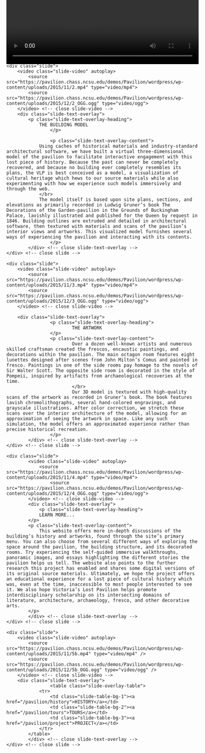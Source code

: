 ```yaml
---
layout: default
title: Home
permalink: /home/
---
```


<div class="slider">
	<div class="slide">
		<video class="slide-video" autoplay>
			<source src="https://pavilion.chass.ncsu.edu/demos/Pavilion/wordpress/wp-content/uploads/2015/11/1B.mp4" type="video/mp4">
			<source src="https://pavilion.chass.ncsu.edu/demos/Pavilion/wordpress/wp-content/uploads/2015/12/1B_OGG.ogg" type="video/ogg">
	  	</video> <!-- close slide-video -->
		<div class="slide-text-overlay">
			<p class="slide-text-overlay-heading">
				THE PROJECT
			</p>
			<p class="slide-text-overlay-content">
				Welcome to Victoria’s Lost Pavilion, a virtual simulation of a pavilion built for Queen Victoria and extant in the gardens of Buckingham Palace from 1842-1928. Now lost to time, the pavilion featured significant aesthetic and material experiments in fresco painting and the decorative arts. Though comprising only three small rooms, the pavilion in many ways came to express the aspirations and anxieties of a young empire. By modeling the pavilion and its artwork in digital space, the VLP project invites researchers, students, and the public to explore a spectacular Victorian time capsule for the array of artistic styles, histories, and critical conversations which it transmits.
			</p>
		</div> <!-- close slide-text-overlay -->
 	</div> <!-- close slide -->
	
	<div class="slide">
		<video class="slide-video" autoplay>
			<source src="https://pavilion.chass.ncsu.edu/demos/Pavilion/wordpress/wp-content/uploads/2015/11/2.mp4" type="video/mp4">
			<source src="https://pavilion.chass.ncsu.edu/demos/Pavilion/wordpress/wp-content/uploads/2015/12/2_OGG.ogg" type="video/ogg">
		</video> <!-- close slide-video -->
		<div class="slide-text-overlay">
			<p class="slide-text-overlay-heading">
				THE BUILDING MODEL
               		</p>

               		<p class="slide-text-overlay-content">
				Using caches of historical materials and industry-standard architectural software, we have built a virtual three-dimensional model of the pavilion to facilitate interactive engagement with this lost piece of history. Because the past can never be completely recovered, and because no building ever completely resembles its plans, the VLP is best conceived as a model, a visualization of cultural heritage which hews to our source materials while also experimenting with how we experience such models immersively and through the web. 
				</br>
				The model itself is based upon site plans, sections, and elevations as primarily recorded in Ludwig Gruner’s book The Decorations of the Garden-pavilion in the Grounds of Buckingham Palace, lavishly illustrated and published for the Queen by request in 1846. Building outlines are extruded and detailed in architectural software, then textured with materials and scans of the pavilion’s interior views and artworks. This visualized model furnishes several ways of experiencing the pavilion and interacting with its contents.
                	</p>
        	</div> <!-- close slide-text-overlay -->
	</div> <!-- close slide -->
	
	<div class="slide">
		<video class="slide-video" autoplay>
			<source src="https://pavilion.chass.ncsu.edu/demos/Pavilion/wordpress/wp-content/uploads/2015/11/3.mp4" type="video/mp4">
			<source src="https://pavilion.chass.ncsu.edu/demos/Pavilion/wordpress/wp-content/uploads/2015/12/3_OGG.ogg" type="video/ogg">
		</video> <!-- close slide-video -->
	    	
		<div class="slide-text-overlay">
                	<p class="slide-text-overlay-heading">
                        	THE ARTWORK
                	</p>
                	<p class="slide-text-overlay-content">
                        	Over a dozen well-known artists and numerous skilled craftsman created the frescos, encaustic paintings, and decorations within the pavilion. The main octagon room features eight lunettes designed after scenes from John Milton’s Comus and painted in fresco. Paintings in one of the side rooms pay homage to the novels of Sir Walter Scott. The opposite side room is decorated in the style of Pompeii, inspired by artifacts from archaeological recoveries at the time. 
                        	</br>
                         	Our 3D model is textured with high-quality scans of the artwork as recorded in Gruner’s book. The book features lavish chromolithographs, several hand-colored engravings, and grayscale illustrations. After color correction, we stretch these scans over the interior architecture of the model, allowing for an approximation of seeing the artwork in space. Like any such simulation, the model offers an approximated experience rather than precise historical recreation.
               		</p>
        	</div> <!-- close slide-text-overlay -->
	</div> <!-- close slide -->
	
	<div class="slide">
        	<video class="slide-video" autoplay>
        		<source src="https://pavilion.chass.ncsu.edu/demos/Pavilion/wordpress/wp-content/uploads/2015/11/4.mp4" type="video/mp4">
               		<source src="https://pavilion.chass.ncsu.edu/demos/Pavilion/wordpress/wp-content/uploads/2015/12/4_OGG.ogg" type="video/ogg">  
    		</video> <!-- close slide-video -->
    		<div class="slide-text-overlay">
    			<p class="slide-text-overlay-heading">
				LEARN MORE...
			</p>
			<p class="slide-text-overlay-content">
				This website offers more in-depth discussions of the building’s history and artworks, found through the site’s primary menu. You can also choose from several different ways of exploring the space around the pavilion, the building structure, and its decorated rooms. Try experiencing the self-guided immersive walkthroughs, panoramic images, and essays highlighting the different stories the pavilion helps us tell. The website also points to the further research this project has enabled and shares some digital versions of its original source materials. Ultimately, we hope the project offers an educational experience for a lost piece of cultural history which was, even at the time, inaccessible to most people interested to see it. We also hope Victoria’s Lost Pavilion helps promote interdisciplinary scholarship on its intersecting domains of literature, architecture, archaeology, fresco, and other decorative arts.
			</p>
    		</div> <!-- close slide-text-overlay -->
  	</div> <!-- close slide -->
  	
	<div class="slide">
		<video class="slide-video" autoplay>
			<source src="https://pavilion.chass.ncsu.edu/demos/Pavilion/wordpress/wp-content/uploads/2015/11/5b.mp4" type="video/mp4" />
			<source src="https://pavilion.chass.ncsu.edu/demos/Pavilion/wordpress/wp-content/uploads/2015/12/5b_OGG.ogg" type="video/ogg" />
		</video> <!-- close slide-video -->
		<div class="slide-text-overlay">
                	<table class="slide-overlay-table">
				<tr>
					<td class="slide-table-bg-1"><a href="/pavilion/history">HISTORY</a></td>
					<td class="slide-table-bg-2"><a href="/pavilion/tours">TOURS</a></td>
					<td class="slide-table-bg-3"><a href="/pavilion/project">PROJECT</a></td>
				</tr>
			</table>
        	</div> <!-- close slide-text-overlay -->
	</div> <!-- close slide -->
</div>

<script>
  $(document).ready(function(){
    $(".slider").slick({
      dots : true ,
      pauseOnDotsHover : true ,
      autoplay : true ,
      autoplaySpeed : 20000 ,
      arrows : false
    }) ;
  }) ;
</script>

<style>
	.content-wrapper {
		padding : 0 !important ;
		max-width : 100% ;
	}
	
	.slider {
		width : 100% ;
		height : 600px ;
	}
	
	.slide-video {
		width : 100% ;
		margin-top : -236.5px ;
	}
	
	.slide-text-overlay {
		background-color : #FFF ;
		opacity : 0.25 ;
		padding : 20px ;
		position : relative ;
		height : 560px ;
		max-width : 4% ;
		margin-left : 50% ;
		z-index : 100 ;
		top : 0px ;
		overflow : hidden ;
		margin-top : -842px ;
	}
	
	.slide-text-overlay-heading {
		font-size : 20px ;
		text-align : center ;
	}
	
	.slide-text-overlay-content {
		
	}
	
	.slide-table-bg-1 { 
		background-image : url("https://pavilion.chass.ncsu.edu/demos/Pavilion/wordpress/wp-content/uploads/2015/12/HISTORYBW.jpg") ;
		background-size : 100% 100% ;
		background-repeat : no-repeat ;
		background-position : center ;
		font-weight : bold ;
		border : 1px solid #CCC ;
		height : 600px ;
	}
	
	.slide-table-bg-2 { 
                background-image : url("https://pavilion.chass.ncsu.edu/demos/Pavilion/wordpress/wp-content/uploads/2015/12/projectBW.jpg") ;
                background-size : 100% 100% ;
                background-repeat : no-repeat ;
                background-position : center ;
                font-weight : bold ;
                border : 1px solid #CCC ;
                height : 600px ;
        }
	
	.slide-table-bg-1 { 
                background-image : url("https://pavilion.chass.ncsu.edu/demos/Pavilion/wordpress/wp-content/uploads/2015/12/toursBW.jpg") ;
                background-size : 100% 100% ;
                background-repeat : no-repeat ;
                background-position : center ;
                font-weight : bold ;
                border : 1px solid #CCC ;
                height : 600px ;
        }
	
	.slick-dots {
		margin-top : -35px ;
		text-align : center ;
	}
</style>
